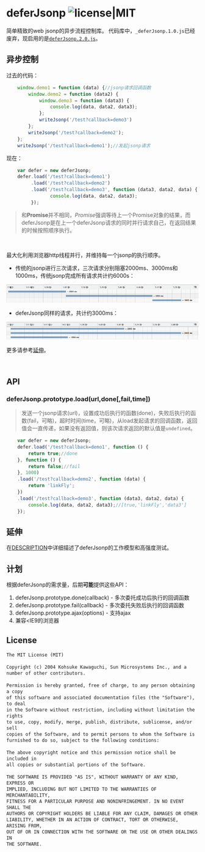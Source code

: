 ﻿# deferJsonp ![license|MIT][1]


简单精致的web jsonp的异步流程控制库。
代码库中，`_deferJsonp.1.0.js`已经废弃，现启用的是[`deferJsonp.2.0.js`][2]。

## 异步控制
过去的代码：
```javascript
    window.demo1 = function (data) {//jsonp请求回调函数
        window.demo2 = function (data2) {
            window.demo3 = function (data3) {
                console.log(data, data2, data3);
            };
            writeJsonp('/test?callback=demo3')
        };
        writeJsonp('/test?callback=demo2');
    };
    writeJsonp('/test?callback=demo1');//发起jsonp请求
```

现在：
```javascript
    var defer = new deferJsonp;
    defer.load('/test?callback=demo1')
         .load('/test?callback=demo2')
         .load('/test?callback=demo3', function (data3, data2, data) {
				console.log(data, data2, data3);
         });
```
   

> 和**Promise**并不相同，*Promise*强调等待上一个Promise对象的结果，而deferJsonp是在上一个deferJsonp请求的同时并行请求自己，在返回结果的时候按照顺序执行。

  &nbsp;&nbsp;

最大化利用浏览器http线程并行，并维持每一个jsonp的执行顺序。

 - 传统的jsonp进行三次请求，三次请求分别阻塞2000ms、3000ms和1000ms，传统jsonp完成所有请求共计约6000s：

![jsonp][3]
  


 - deferJsonp同样的请求，共计约3000ms：

![deferJsonp][4]

更多请参考[延伸][5]。

  &nbsp;&nbsp;

## API
### deferJsonp.prototype.load(url,done[,fail,time])
>发送一个jsonp请求(url)，设置成功后执行的函数(done)，失败后执行的函数(fail，可略)，超时时间(time，可略)，从load发起请求的回调函数，返回值会一直传递，如果没有返回值，则该次请求返回的默认值是`undefined`。

```javascript
    var defer = new deferJsonp;
    defer.load('/test?callback=demo1', function () {
        return true;//done
    }, function () {
        return false;//fail
    }, 1000)
    .load('/test?callback=demo2', function (data) {
        return 'linkFly';
    })
    .load('/test?callback=demo3', function (data3, data2, data) {
		console.log(data, data2, data3);//[true,'linkFly','data3']
    });
```



## 延伸
在[DESCRIPTION][6]中详细描述了deferJsonp的工作模型和高强度测试。

## 计划
根据deferJsonp的需求量，后期**可能**提供这些API：

 1. deferJsonp.prototype.done(callback) - 多次委托成功后执行的回调函数
 2. deferJsonp.prototype.fail(callback) - 多次委托失败后执行的回调函数
 3. deferJsonp.prototype.ajax(options) - 支持ajax
 4. 兼容&lt;IE9的浏览器

 
## License

    The MIT License (MIT)

    Copyright (c) 2004 Kohsuke Kawaguchi, Sun Microsystems Inc., and a number of other contributors. 

    Permission is hereby granted, free of charge, to any person obtaining a copy
    of this software and associated documentation files (the "Software"), to deal
    in the Software without restriction, including without limitation the rights
    to use, copy, modify, merge, publish, distribute, sublicense, and/or sell
    copies of the Software, and to permit persons to whom the Software is
    furnished to do so, subject to the following conditions:

    The above copyright notice and this permission notice shall be included in
    all copies or substantial portions of the Software.

    THE SOFTWARE IS PROVIDED "AS IS", WITHOUT WARRANTY OF ANY KIND, EXPRESS OR
    IMPLIED, INCLUDING BUT NOT LIMITED TO THE WARRANTIES OF MERCHANTABILITY,
    FITNESS FOR A PARTICULAR PURPOSE AND NONINFRINGEMENT. IN NO EVENT SHALL THE
    AUTHORS OR COPYRIGHT HOLDERS BE LIABLE FOR ANY CLAIM, DAMAGES OR OTHER
    LIABILITY, WHETHER IN AN ACTION OF CONTRACT, TORT OR OTHERWISE, ARISING FROM,
    OUT OF OR IN CONNECTION WITH THE SOFTWARE OR THE USE OR OTHER DEALINGS IN
    THE SOFTWARE.


  [1]: https://camo.githubusercontent.com/11b46a2fb2858bbfcaf16cd73aa05f851230d0f5/687474703a2f2f696d672e736869656c64732e696f2f62616467652f6c6963656e73652d4d49542d79656c6c6f77677265656e2e737667
  [2]: https://github.com/linkFly6/linkfly.so/blob/master/LinkFLy/Code/DeferJsonp/deferJsonp.2.0.js
  [3]: https://github.com/linkFly6/linkfly.so/blob/master/LinkFLy/Code/deferJsonp/images/jsonp.gif
  [4]: https://github.com/linkFly6/linkfly.so/blob/master/LinkFLy/Code/deferJsonp/images/deferJsonp.gif
  [5]: https://github.com/linkFly6/linkfly.so/tree/master/LinkFLy/Code/deferJsonp#%E5%BB%B6%E4%BC%B8
  [6]: https://github.com/linkFly6/linkfly.so/tree/master/LinkFLy/Code/deferJsonp/DESCRIPTION.md